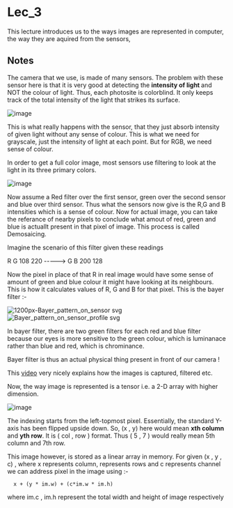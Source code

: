 # Lec_3

This lecture introduces us to the ways images are represented in computer, the way they are aquired from the sensors,

## Notes 

The camera that we use, is made of many sensors. The problem with these sensor here is that it is very good at detecting the <b> intensity of light </b> and NOT the colour of light. Thus, each photosite is colorblind. It only keeps track of the total intensity of the light that strikes its surface. 

![image](https://user-images.githubusercontent.com/103832825/206824216-12ece07f-daa8-42d9-9b4d-f8656f7ebf0f.png)

This is what really happens with the sensor, that they just absorb intensity of given light without any sense of colour. This is what we need for grayscale, just the intensity of light at each point. But for RGB, we need sense of colour.

In order to get a full color image, most sensors use filtering to look at the light in its three primary colors. 

![image](https://user-images.githubusercontent.com/103832825/206824281-212bfd5f-bb66-430e-8f6a-a84368fac012.png)

Now assume a Red filter over the first sensor, green over the second sensor and blue over third sensor.
Thus what the sensors now give is the R,G and B intensities which is a sense of colour. Now for actual image, you can take the referance of nearby pixels to conclude what amout of red, green and blue is actuallt present in that pixel of image. This process is called Demosaicing.

Imagine the scenario of this filter given these readings

R  G          108  220
      ----->
G  B          200  128

Now the pixel in place of that R in real image would have some sense of amount of green and blue colour it might have looking at its neighbours. This is how it calculates values of R, G and B for that pixel.
This is the bayer filter :-

![1200px-Bayer_pattern_on_sensor svg](https://user-images.githubusercontent.com/103832825/206824663-d53bde0e-be52-4e82-804e-76206de91e3a.png)
![Bayer_pattern_on_sensor_profile svg](https://user-images.githubusercontent.com/103832825/206824687-e10e8f38-bbab-4bf2-bd3a-bebf3c8231cf.png)

In bayer filter, there are two green filters for each red and blue filter because our eyes is more sensitive to the green colour, which is luminanace rather than blue and red, which is chrominance.

Bayer filter is thus an actual physical thing present in front of our camera !

This <a href = "https://www.youtube.com/watch?v=LWxu4rkZBLw&t=355s" alt = "Computerphile video on capturing digital images"> video</a> very nicely explains how the images is captured, filtered etc.

Now, the way image is represented is a tensor i.e. a 2-D array with higher dimension.

![image](https://user-images.githubusercontent.com/103832825/206825749-123e739f-b75c-4970-85a8-b8ec5284ac9f.png)

The indexing starts from the left-topmost pixel. Essentially, the standard Y-axis has been flipped upside down.
So, (x , y) here would mean <b>xth column</b> and <b>yth row</b>. It is ( col , row ) format. Thus ( 5 , 7 ) would really mean 5th column and 7th row.

This image however, is stored as a linear array in memory. For given (x , y , c) , where x represents column, represents rows and c represents channel we can address pixel in the image using :-

      x + (y * im.w) + (c*im.w * im.h)

where im.c , im.h represent the total width and height of image respectively


